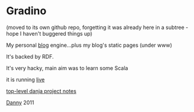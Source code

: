 Gradino
=======

(moved to its own github repo, forgetting it was already here in a subtree - hope I haven't buggered things up)

My personal [blog](http://dannyayers.com/) engine...plus my blog's static pages (under www)

It's backed by RDF.

It's very hacky, main aim was to learn some Scala

it is running [live](http://dannyayers.com/)

[top-level danja project notes](https://github.com/danja/projects)

[Danny](http://dannyayers.com/) 2011